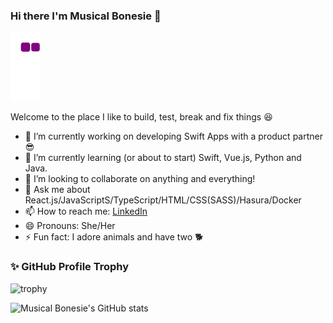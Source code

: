 ### Hi there I'm Musical Bonesie 👋
![snack gif](https://github.com/Musical-Bonesie/Musical-Bonesie/blob/output/github-contribution-grid-snake.gif)

Welcome to the place I like to build, test, break and fix things :satisfied:

- 🔭 I’m currently working on developing Swift Apps with a product partner :sunglasses: 
- 🌱 I’m currently learning (or about to start) Swift, Vue.js, Python and Java. 
- 👯 I’m looking to collaborate on anything and everything! 
- 💬 Ask me about React.js/JavaScriptS/TypeScript/HTML/CSS(SASS)/Hasura/Docker
- 📫 How to reach me: [LinkedIn](https://www.linkedin.com/in/signekurczaba/)
- 😄 Pronouns: She/Her
- ⚡ Fun fact: I adore animals and have two :dog2:

### :sparkles: GitHub Profile Trophy
![trophy](https://github-profile-trophy.vercel.app/?username=Musical-Bonesie&theme=juicyfresh&row=2&column=3)

![Musical Bonesie's GitHub stats](https://github-readme-stats.vercel.app/api?username=Musical-Bonesie&count_private=true&show_icons=true&theme=dracula)

<!-- <img src="https://github-readme-stats.vercel.app/api/top-langs?username=Musical-Bonesie&layout=compact"/> -->
